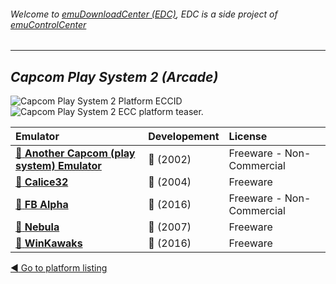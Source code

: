 ###### Welcome to [emuDownloadCenter (EDC)](https://github.com/PhoenixInteractiveNL/emuDownloadCenter/wiki/), EDC is a side project of [emuControlCenter](https://github.com/PhoenixInteractiveNL/emuControlCenter/wiki/)
***
## _Capcom Play System 2 (Arcade)_
![](https://raw.githubusercontent.com/wiki/PhoenixInteractiveNL/emuDownloadCenter/images_platform/ecc_cps2_cell.png "Capcom Play System 2 Platform ECCID")
![](https://raw.githubusercontent.com/wiki/PhoenixInteractiveNL/emuDownloadCenter/images_platform/ecc_cps2_teaser.png "Capcom Play System 2 ECC platform teaser.")

| Emulator | Developement | License |
|:---------|:-------------|:--------|
| [:file_folder: **Another Capcom (play system) Emulator**](https://github.com/PhoenixInteractiveNL/emuDownloadCenter/wiki/Emulator-ace#menu) | :red_circle: (2002) | Freeware - Non-Commercial |
| [:file_folder: **Calice32**](https://github.com/PhoenixInteractiveNL/emuDownloadCenter/wiki/Emulator-calice#menu) | :red_circle: (2004) | Freeware |
| [:file_folder: **FB Alpha**](https://github.com/PhoenixInteractiveNL/emuDownloadCenter/wiki/Emulator-fbalpha#menu) | :large_blue_circle: (2016) | Freeware - Non-Commercial |
| [:file_folder: **Nebula**](https://github.com/PhoenixInteractiveNL/emuDownloadCenter/wiki/Emulator-nebula#menu) | :red_circle: (2007) | Freeware |
| [:file_folder: **WinKawaks**](https://github.com/PhoenixInteractiveNL/emuDownloadCenter/wiki/Emulator-winkawaks#menu) | :large_blue_circle: (2016) | Freeware |

[:arrow_backward: Go to platform listing](https://github.com/PhoenixInteractiveNL/emuDownloadCenter/wiki/EDC-Platform-List)
